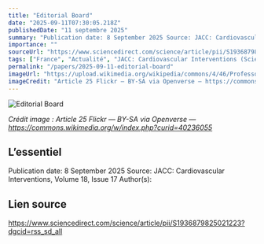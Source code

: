 ```yaml
---
title: "Editorial Board"
date: "2025-09-11T07:30:05.218Z"
publishedDate: "11 septembre 2025"
summary: "Publication date: 8 September 2025 Source: JACC: Cardiovascular Interventions, Volume 18, Issue 17 Author(s):"
importance: ""
sourceUrl: "https://www.sciencedirect.com/science/article/pii/S1936879825021223?dgcid=rss_sd_all"
tags: ["France", "Actualité", "JACC: Cardiovascular Interventions (ScienceDirect)"]
permalink: "/papers/2025-09-11-editorial-board"
imageUrl: "https://upload.wikimedia.org/wikipedia/commons/4/46/Professor_Dr_Adeeba_Kamarulzaman%2C_Dean_of_Medicine%2C_Universiti_Malaya._She_is_also_on_the_UNAIDS_Scientific_Expert_Panel_2013-2016%2C_and_is_an_editorial_board_member_of_the_Journal_of_the_International_AIDS_Society._%2815370998908%29.jpg"
imageCredit: "Article 25 Flickr — BY-SA via Openverse — https://commons.wikimedia.org/w/index.php?curid=40236055"
---
```


![Editorial Board](https://upload.wikimedia.org/wikipedia/commons/4/46/Professor_Dr_Adeeba_Kamarulzaman%2C_Dean_of_Medicine%2C_Universiti_Malaya._She_is_also_on_the_UNAIDS_Scientific_Expert_Panel_2013-2016%2C_and_is_an_editorial_board_member_of_the_Journal_of_the_International_AIDS_Society._%2815370998908%29.jpg)

*Crédit image : Article 25 Flickr — BY-SA via Openverse — https://commons.wikimedia.org/w/index.php?curid=40236055*

## L’essentiel

Publication date: 8 September 2025 Source: JACC: Cardiovascular Interventions, Volume 18, Issue 17 Author(s):

## Lien source

https://www.sciencedirect.com/science/article/pii/S1936879825021223?dgcid=rss_sd_all
